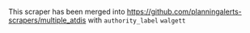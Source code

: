 This scraper has been merged into https://github.com/planningalerts-scrapers/multiple_atdis
with `authority_label` `walgett`
